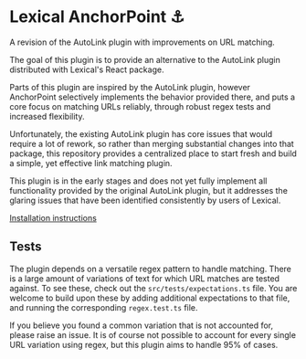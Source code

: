 # Lexical AnchorPoint :anchor:

A revision of the AutoLink plugin with improvements on URL matching.

The goal of this plugin is to provide an alternative to the AutoLink plugin distributed with Lexical's React package.

Parts of this plugin are inspired by the AutoLink plugin, however AnchorPoint selectively implements the
behavior provided there, and puts a core focus on matching URLs reliably, through robust regex tests and increased
flexibility.

Unfortunately, the existing AutoLink plugin has core issues that would require a lot of rework, so
rather than merging substantial changes into that package, this repository provides a centralized place to start fresh and
build a simple, yet effective link matching plugin.

This plugin is in the early stages and does not yet fully implement all functionality provided by the original AutoLink
plugin, but it addresses the glaring issues that have been identified consistently by users of Lexical.

[Installation instructions](https://redstar504.github.io/lexical-anchorpoint/)

## Tests

The plugin depends on a versatile regex pattern to handle matching.  There is a large amount of variations of text
for which URL matches are tested against.  To see these, check out the `src/tests/expectations.ts` file.  You are
welcome to build upon these by adding additional expectations to that file, and running the corresponding `regex.test.ts`
file.

If you believe you found a common variation that is not accounted for, please raise an issue.  It is of course not possible
to account for every single URL variation using regex, but this plugin aims to handle 95% of cases.
